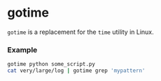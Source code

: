 # gotime

`gotime` is a replacement for the `time` utility in Linux.

### Example

``` sh
gotime python some_script.py
cat very/large/log | gotime grep 'mypattern'
```
